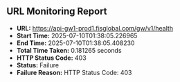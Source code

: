 ## URL Monitoring Report

- **URL:** https://api-gw1-prod1.fisglobal.com/gw/v1/health
- **Start Time:** 2025-07-10T01:38:05.226965
- **End Time:** 2025-07-10T01:38:05.408230
- **Total Time Taken:** 0.181265 seconds
- **HTTP Status Code:** 403
- **Status:** Failure
- **Failure Reason:** HTTP Status Code: 403
